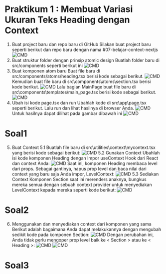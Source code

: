 # Praktikum 1 : Membuat Variasi Ukuran Teks Heading dengan Context
1. Buat project baru dan repo baru di GitHub
Silakan buat project baru seperti berikut dan repo baru dengan nama #07-belajar-context-nextjs
![CMD](/praktikum2/belajar-context/image/1langkah1_1.png)
2. Buat struktur folder dengan prinsip atomic design
Buatlah folder baru di src/components seperti berikut ini
![CMD](/praktikum2/belajar-context/image/1langkah2_1.png)
3. Buat komponen atom baru
Buat file baru di src/components/atoms/heading.tsx berisi kode sebagai berikut.
![CMD](/praktikum2/belajar-context/image/1langkah3_1.png)
Kemudian buat file baru di src\components\atoms\section.tsx berisi kode berikut.
![CMD](/praktikum2/belajar-context/image/1langkah3_2.png)
Lalu bagian MainPage buat file baru di src\components\templates\main_page.tsx berisi kode sebagai berikut.
![CMD](/praktikum2/belajar-context/image/1langkah3_3.png)
4. Ubah isi kode page.tsx dan run
Ubahlah kode di src\app\page.tsx seperti berikut. Lalu run dan lihat hasilnya di browser Anda.
![CMD](/praktikum2/belajar-context/image/1langkah4_1.png)
Untuk hasilnya dapat dilihat pada gambar dibawah ini
![CMD](/praktikum2/belajar-context/image/1langkah_hasil.png)
# Soal1

5. Buat Context
    5.1 Buatlah file baru di src\utilities\context\mycontext.tsx yang berisi kode sebagai berikut:
    ![CMD](/praktikum2/belajar-context/image/1langkah5.1_1.png)
    5.2 Gunakan Context
    Ubahlah isi kode komponen Heading dengan Impor useContext Hook dari React dan context Anda:
    ![CMD](/praktikum2/belajar-context/image/1langkah5.2_1.png)
    Saat ini, komponen Heading membaca level dari props. Sebagai gantinya, hapus prop level dan baca nilai dari context yang baru saja Anda impor, LevelContext:
    ![CMD](/praktikum2/belajar-context/image/1langkah5.2_2.png)
    5.3 Sediakan Context
    Komponen Section saat ini merenders anaknya, bungkus mereka semua dengan sebuah context provider untuk menyediakan LevelContext kepada mereka seperti kode berikut:
    ![CMD](/praktikum2/belajar-context/image/1langkah5.3_1.png)
# Soal2

6. Menggunakan dan menyediakan context dari komponen yang sama
Berikut adalah bagaimana Anda dapat melakukannya dengan mengubah sedikit kode pada komponen Section:
![CMD](/praktikum2/belajar-context/image/1langkah6_1.png)
Dengan perubahan ini, Anda tidak perlu mengoper prop level baik ke < Section > atau ke < Heading >:
![CMD](/praktikum2/belajar-context/image/1langkah6_2.png)
![CMD](/praktikum2/belajar-context/image/1langkah6_3.png)
# Soal3


